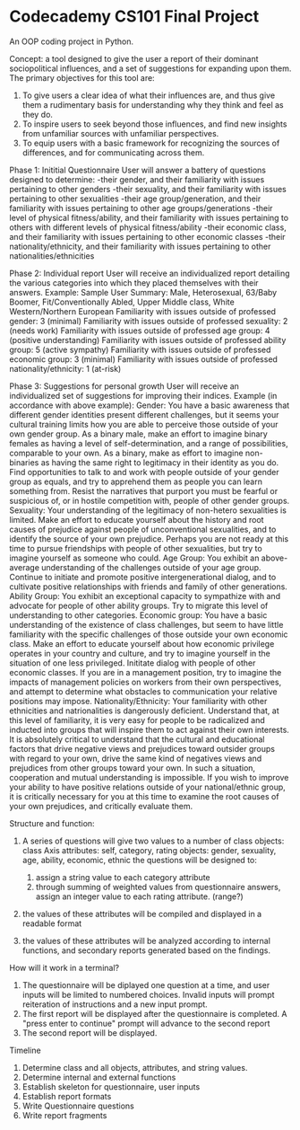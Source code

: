 # Codecademy CS101 Final Project
An OOP coding project in Python.

Concept: a tool designed to give the user a report of their dominant sociopolitical influences, and a set of suggestions for expanding upon them.
The primary objectives for this tool are:
1. To give users a clear idea of what their influences are, and thus give them a rudimentary basis for understanding why they think and feel as they do.
2. To inspire users to seek beyond those influences, and find new insights from unfamiliar sources with unfamiliar perspectives.
3. To equip users with a basic framework for recognizing the sources of differences, and for communicating across them.

Phase 1: Inititial Questionnaire
  User will answer a battery of questions designed to determine:
    -their gender, and their familiarity with issues pertaining to other genders
    -their sexuality, and their familiarity with issues pertaining to other sexualities
    -their age group/generation, and their familiarity with issues pertaining to other age groups/generations
    -their level of physical fitness/ability, and their familiarity with issues pertaining to others with different levels of physical fitness/ability
    -their economic class, and their familiarity with issues pertaining to other economic classes
    -their nationality/ethnicity, and their familiarity with issues pertaining to other nationalities/ethnicities

Phase 2: Individual report
  User will receive an individualized report detailing the various categories into which they placed themselves with their answers.
    Example:
      Sample User Summary:
      Male, Heterosexual, 63/Baby Boomer, Fit/Conventionally Abled, Upper Middle class, White Western/Northern European
      Familiarity with issues outside of professed gender: 3 (minimal)
      Familiarity with issues outside of professed sexuality: 2 (needs work)
      Familiarity with issues outside of professed age group: 4 (positive understanding)
      Familiarity with issues outside of professed ability group: 5 (active sympathy)
      Familiarity with issues outside of professed economic group: 3 (minimal)
      Familiarity with issues outside of professed nationality/ethnicity: 1 (at-risk)
      
Phase 3: Suggestions for personal growth
  User will receive an individualized set of suggestions for improving their indices.
    Example (in accordance with above example):
      Gender: You have a basic awareness that different gender identities present different challenges, but it seems your cultural training 
      limits how you are able to perceive those outside of your own gender group. As a binary male, make an effort to imagine binary females
      as having a level of self-determination, and a range of possibilities, comparable to your own. As a binary, make as effort to imagine
      non-binaries as having the same right to legitimacy in their identity as you do. Find opportunities to talk to and work with people
      outside of your gender group as equals, and try to apprehend them as people you can learn something from. Resist the narratives that 
      purport you must be fearful or suspicious of, or in hostile competition with, people of other gender groups.
      Sexuality: Your understanding of the legitimacy of non-hetero sexualities is limited. Make an effort to educate yourself about the history
      and root causes of prejudice against people of unconventional sexualities, and to identify the source of your own prejudice. Perhaps you are not
      ready at this time to pursue friendships with people of other sexualities, but try to imagine yourself as someone who could.
      Age Group: You exhibit an above-average understanding of the challenges outside of your age group. Continue to initiate and promote positive 
      intergenerational dialog, and to cultivate positive relationships with friends and family of other generations.
      Ability Group: You exhibit an exceptional capacity to sympathize with and advocate for people of other ability groups. Try to migrate 
      this level of understanding to other categories.
      Economic group: You have a basic understanding of the existence of class challenges, but seem to have little familiarity with the specific
      challenges of those outside your own economic class. Make an effort to educate yourself about how economic privilege operates in your country and culture,
      and try to imagine yourself in the situation of one less privileged. Inititate dialog with people of other economic classes. If you are in a management position,
      try to imagine the impacts of management policies on workers from their own perspectives, and attempt to determine what obstacles to communication your relative
      positions may impose.
      Nationality/Ethnicity: Your familiarity with other ethnicities and natrionalities is dangerously deficient. Understand that, at this level of familiarity, it is
      very easy for people to be radicalized and inducted into groups that will inspire them to act against their own interests. It is absolutely critical to
      understand that the cultural and educational factors that drive negative views and prejudices toward outsider groups with regard to your own, drive the same kind
      of negatives views and prejudices from other groups toward your own. In such a situation, cooperation and mutual understanding is impossible. If you wish to
      improve your ability to have positive relations outside of your national/ethnic group, it is critically necessary for you at this time to examine the root causes
      of your own prejudices, and critically evaluate them.

Structure and function:
  1. A series of questions will give two values to a number of class objects:
    class Axis
      attributes: self, category, rating
      objects: gender, sexuality, age, ability, economic, ethnic
    the questions will be designed to:
      1. assign a string value to each category attribute
      2. through summing of weighted values from questionnaire answers, assign an integer value to each rating attribute. (range?)
 
 2. the values of these attributes will be compiled and displayed in a readable format
 3. the values of these attributes will be analyzed according to internal functions, and secondary reports generated based on the findings.
  

How will it work in a terminal?
  1. The questionnaire will be diplayed one question at a time, and user inputs will be limited to numbered choices. Invalid inputs will prompt 
  reiteration of instructions and a new input prompt.
  2. The first report will be displayed after the questionnaire is completed. A "press enter to continue" prompt will advance to the second report
  3. The second report will be displayed.

Timeline
1. Determine class and all objects, attributes, and string values.
2. Determine internal and external functions
3. Establish skeleton for questionnaire, user inputs
4. Establish report formats 
5. Write Questionnaire questions
6. Write report fragments
